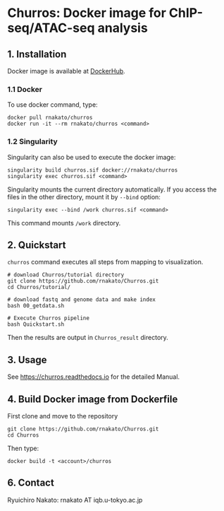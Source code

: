 # Churros: Docker image for ChIP-seq/ATAC-seq analysis

## 1. Installation

Docker image is available at [DockerHub](https://hub.docker.com/r/rnakato/churros).

### 1.1 Docker 
To use docker command, type:

    docker pull rnakato/churros
    docker run -it --rm rnakato/churros <command>

### 1.2 Singularity

Singularity can also be used to execute the docker image:

    singularity build churros.sif docker://rnakato/churros
    singularity exec churros.sif <command>

Singularity mounts the current directory automatically. If you access the files in the other directory, mount it by `--bind` option:

    singularity exec --bind /work churros.sif <command>
    
This command mounts `/work` directory.

## 2. Quickstart

``churros`` command executes all steps from mapping to visualization.

    # download Churros/tutorial directory
    git clone https://github.com/rnakato/Churros.git
    cd Churros/tutorial/
    
    # download fastq and genome data and make index
    bash 00_getdata.sh
    
    # Execute Churros pipeline
    bash Quickstart.sh

Then the results are output in `Churros_result` directory.

## 3. Usage

See https://churros.readthedocs.io for the detailed Manual.


## 4. Build Docker image from Dockerfile

First clone and move to the repository

    git clone https://github.com/rnakato/Churros.git
    cd Churros

Then type:

    docker build -t <account>/churros

## 6. Contact

Ryuichiro Nakato: rnakato AT iqb.u-tokyo.ac.jp
